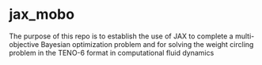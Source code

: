 # jax_mobo
The purpose of this repo is to establish the use of JAX to complete a multi-objective Bayesian optimization problem and for solving the weight circling problem in the TENO-6 format in computational fluid dynamics



